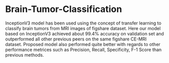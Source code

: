 # Brain-Tumor-Classification
InceptionV3 model has been used using the concept of transfer learning to classify brain tumors from MRI images of figshare dataset.
Here our model based on InceptionV3 achieved about 99.4% accuracy on validation set and outperformed all other previous peers on the same figshare CE-MRI dataset.
Proposed model also performed quite better with regards to other performance metrices such as Precision, Recall, Specificity, F-1 Score than previous methods.
